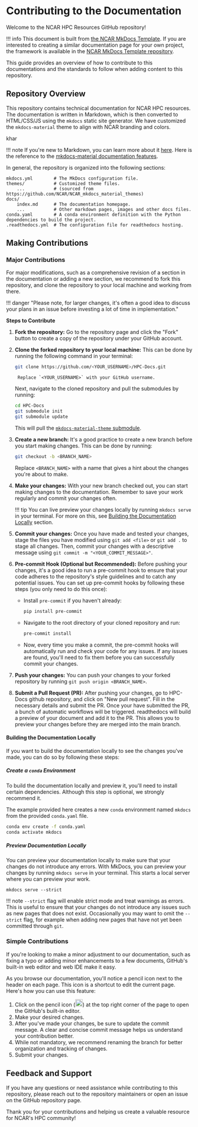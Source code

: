 # Contributing to the Documentation

Welcome to the NCAR HPC Resources GitHub repository!

!!! info
    This document is built from [the NCAR MkDocs Template](https://github.com/NCAR/NCAR_mkdocs_template/). If you are interested to creating a similar documentation page for your own project, the framework is available in the [NCAR MkDocs Template repository](https://ncar-mkdocs-template.readthedocs.io/en/latest/getting-started/).

This guide provides an overview of how to contribute to this documentations and the standards to follow when adding content to this repository.

## Repository Overview

This repository contains technical documentation for NCAR HPC resources. The documentation is written in Markdown, which is then converted to HTML/CSS/JS using the `mkdocs` static site generator. We have customized the `mkdocs-material` theme to align with NCAR branding and colors.

khar

!!! note
    If you're new to Markdown, you can learn more about it [here](https://www.markdownguide.org/).
    Here is the reference to the [mkdocs-material documentation features](https://squidfunk.github.io/mkdocs-material/reference/).

In general, the repository is organized into the following sections:

```
mkdocs.yml        # The MkDocs configuration file.
themes/           # Customized theme files.
    ...           # (sourced from https://github.com/NCAR/NCAR_mkdocs_material_themes)
docs/
    index.md      # The documentation homepage.
    ...           # Other markdown pages, images and other docs files.
conda.yaml        # A conda environment definition with the Python dependencies to build the project.
.readthedocs.yml  # The configuration file for readthedocs hosting.
```

## Making Contributions

### Major Contributions

For major modifications, such as a comprehensive revision of a section in the documentation or adding a new section, we recommend to fork this repository, and clone the repository to your local machine and working from there.

!!! danger "Please note, for larger changes, it's often a good idea to discuss your plans in an issue before investing a lot of time in implementation."

**Steps to Contribute**

1. **Fork the repository:** Go to the repository page and click the "Fork" button to create a copy of the repository under your GitHub account.

1. **Clone the forked repository to your local machine:** This can be done by running the following command in your terminal:

    ```bash
    git clone https://github.com/<YOUR_USERNAME>/HPC-Docs.git
    ```

    ```
     Replace `<YOUR_USERNAME>` with your GitHub username.
    ```

    Next, navigate to the cloned repository and pull the submodules by running:

    ```bash
    cd HPC-Docs
    git submodule init
    git submodule update
    ```

    This will pull the [`mkdocs-material-theme` submodule](https://github.com/NCAR/NCAR_mkdocs_material_themes.git).

1. **Create a new branch:** It's a good practice to create a new branch before you start making changes. This can be done by running:

    ```bash
    git checkout -b <BRANCH_NAME>
    ```

    Replace `<BRANCH_NAME>` with a name that gives a hint about the changes you're about to make.

1. **Make your changes:** With your new branch checked out, you can start making changes to the documentation. Remember to save your work regularly and commit your changes often.

    !!! tip
        You can live preview your changes locally by running `mkdocs serve` in your terminal. For more on this, see [Building the Documentation Locally](#building-the-documentation-locally) section.

1. **Commit your changes:** Once you have made and tested your changes, stage the files you have modified using `git add <file>` or `git add .` to stage all changes. Then, commit your changes with a descriptive message using `git commit -m "<YOUR_COMMIT_MESSAGE>"`.

1. **Pre-commit Hook (Optional but Recommended):** Before pushing your changes, it's a good idea to run a pre-commit hook to ensure that your code adheres to the repository's style guidelines and to catch any potential issues. You can set up pre-commit hooks by following these steps (you only need to do this once):

    - Install `pre-commit` if you haven't already:

        ```bash
        pip install pre-commit
        ```

    - Navigate to the root directory of your cloned repository and run:

        ```bash
        pre-commit install
        ```

    - Now, every time you make a commit, the pre-commit hooks will automatically run and check your code for any issues. If any issues are found, you'll need to fix them before you can successfully commit your changes.

1. **Push your changes:** You can push your changes to your forked repository by running `git push origin <BRANCH_NAME>`.

1. **Submit a Pull Request (PR):** After pushing your changes, go to HPC-Docs github repository, and click on "New pull request". Fill in the necessary details and submit the PR. Once your have submitted the PR, a bunch of automatic workflows will be triggered. readthedocs will build a preview of your document and add it to the PR. This allows you to preview your changes before they are merged into the main branch.

#### Building the Documentation Locally

If you want to build the documentation locally to see the changes you've made, you can do so by following these steps:

##### Create a `conda` Environment

To build the documentation locally and preview it, you'll need to install certain dependencies. Although this step is optional, we strongly recommend it.

The example provided here creates a new  `conda` environment named `mkdocs` from the provided `conda.yaml` file.

```bash
conda env create -f conda.yaml
conda activate mkdocs
```

##### Preview Documentation Locally

You can preview your documentation locally to make sure that your changes do not introduce any errors. With MkDocs, you can preview your changes by running `mkdocs serve` in your terminal. This starts a local server where you can preview your work.

```
mkdocs serve --strict
```

!!! note
    `--strict` flag will enable strict mode and treat warnings as errors. This is useful to ensure that your changes do not introduce any issues such as new pages that does not exist.  Occasionally you may want to omit the `--strict` flag, for example when adding new pages that have not yet been committed through `git`.

### Simple Contributions

If you're looking to make a minor adjustment to our documentation, such as fixing a typo or adding minor enhancements to a few documents, GitHub's built-in web editor and web IDE make it easy.

As you browse our documentation, you'll notice a pencil icon next to the header on each page. This icon is a shortcut to edit the current page. Here's how you can use this feature:

1. Click on the pencil icon (<img src="https://raw.githubusercontent.com/squidfunk/mkdocs-material/master/material/templates/.icons/material/pencil.svg" width="20" height="20">) at the top right corner of the page to open the GitHub's built-in editor.
1. Make your desired changes.
1. After you've made your changes, be sure to update the commit message. A clear and concise commit message helps us understand your contribution better.
1. While not mandatory, we recommend renaming the branch for better organization and tracking of changes.
1. Submit your changes.

## Feedback and Support

If you have any questions or need assistance while contributing to this repository, please reach out to the repository maintainers or open an issue on the GitHub repository page.

Thank you for your contributions and helping us create a valuable resource for NCAR's HPC community!
